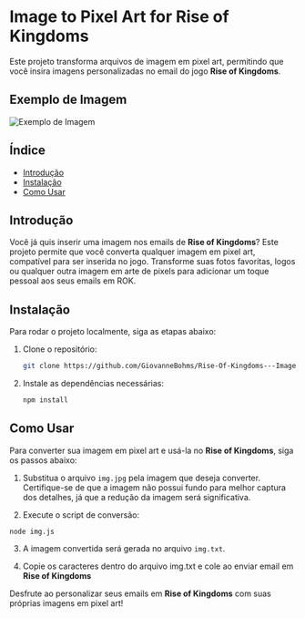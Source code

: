 # Image to Pixel Art for Rise of Kingdoms

Este projeto transforma arquivos de imagem em pixel art, permitindo que você insira imagens personalizadas no email do jogo **Rise of Kingdoms**.
## Exemplo de Imagem

![Exemplo de Imagem](https://github.com/GiovanneBohms/converter/assets/13811860/eed6a241-65d5-4531-ba34-c2e3a19aca68)
## Índice

- [Introdução](#introdução)
- [Instalação](#instalação)
- [Como Usar](#como-usar)
  
## Introdução

Você já quis inserir uma imagem nos emails de  **Rise of Kingdoms**? Este projeto permite que você converta qualquer imagem em pixel art, compatível para ser inserida no jogo. Transforme suas fotos favoritas, logos ou qualquer outra imagem em arte de pixels para adicionar um toque pessoal aos seus emails em ROK.

## Instalação

Para rodar o projeto localmente, siga as etapas abaixo:

1. Clone o repositório:
    ```bash
    git clone https://github.com/GiovanneBohms/Rise-Of-Kingdoms---Image.git
    ```

2. Instale as dependências necessárias:
    ```bash
    npm install
    ```

## Como Usar

Para converter sua imagem em pixel art e usá-la no **Rise of Kingdoms**, siga os passos abaixo:

1. Substitua o arquivo `img.jpg`  pela imagem que deseja converter. Certifique-se de que a imagem não possui fundo para melhor captura dos detalhes, já que a redução da imagem será significativa.

2. Execute o script de conversão:
```
node img.js
```
3. A imagem convertida será gerada no arquivo `img.txt`.

4. Copie os caracteres dentro do arquivo img.txt e cole ao enviar email em  **Rise of Kingdoms**



Desfrute ao personalizar seus emails em  **Rise of Kingdoms** com suas próprias imagens em pixel art!


